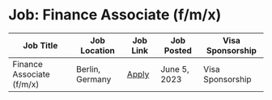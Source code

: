 # Job: Finance Associate (f/m/x)

| Job Title | Job Location | Job Link | Job Posted | Visa Sponsorship |
| --- | --- | --- | --- | --- |
| Finance Associate (f/m/x) | Berlin, Germany | [Apply](https://getbyrd.com/en/jobs/?gh_jid=4175864101) | June 5, 2023 | Visa Sponsorship |
